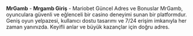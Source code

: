 **MrGamb** - **Mrgamb Giriş** - Mariobet Güncel Adres ve Bonuslar
MrGamb, oyunculara güvenli ve eğlenceli bir casino deneyimi sunan bir platformdur. Geniş oyun yelpazesi, kullanıcı dostu tasarımı ve 7/24 erişim imkanıyla her zaman yanınızda. Keyifli anlar ve büyük kazançlar için doğru adres.

